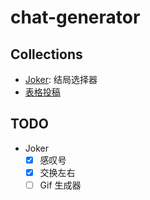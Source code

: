 # chat-generator

## Collections

- [Joker](https://chat.yunyoujun.cn/dataset/joker): 结局选择器
- [表格投稿](https://yunlefun.feishu.cn/wiki/CP3LwoFW8idLg9kmTxhcPuLSnBf?sheet=6a7dc9)

## TODO

- Joker
  - [x] 感叹号
  - [x] 交换左右
  - [ ] Gif 生成器
